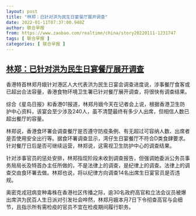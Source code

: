 ```yaml
---
layout: post
title: "林郑：已针对洪为民生日宴餐厅展开调查"
date: 2022-01-11T07:37:00.948Z
author: 联合早报
from: https://www.zaobao.com/realtime/china/story20220111-1231747
tags: [ 联合早报 ]
categories: [ 联合早报 ]
---
```

<!--1641899940000-->
[林郑：已针对洪为民生日宴餐厅展开调查](https://www.zaobao.com/realtime/china/story20220111-1231747)
------

<div>
<p>香港特首林郑月娥针对港区人大代表洪为民生日宴会调查进度说，涉事餐厅食客或已超出合法容量，香港食物环境卫生署已针对餐厅展开调查，将很快有调查结果。</p><p>综合《星岛日报》和香港01报道，林郑月娥今天在记者会上说，根据香港卫生防护中心资料，该宴会至少涉及240人，虽不清楚最终有多少人出席，但相信人数已超出餐厅的容量。</p><p>林郑说，香港食环署会调查餐厅是否遵守防疫条例、有无超过可容纳人数、出席者是否使用安全出行等。据食环署调查显示，湾仔生日宴餐厅不符合D类食肆要求。针对餐厅日后是否可继续运营，林郑说，这需视卫生防护中心的调查结果。</p><section id="imu"><div id="dfp-ad-imu1">        </div></section><p>针对涉事官员的惩处安排，林郑指现阶段未收到调查报告，但强调她委派公务员事务局局长及特首办主任所做的，不是法律上的调查，是纪律上的调查。法律上的调查交由食环署去做。林郑也说，将以纪律方向调查14名出席生日宴官员是否违规。</p><p>奥密克戎冠病变种毒株在香港社区传播之际，逾30名政府高官和立法会议员被爆出席洪为民百人生日派对引发社会哗然，林郑月娥本月7日下令彻查高官与会细节，且指示所有需检疫的官员不宜在检疫期间履行职务。</p>      <div class="cx_paywall_placeholder" id="sph_cdp_40"></div>
</div>

